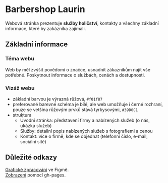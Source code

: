 # Barbershop Laurin
Webová stránka prezentuje **služby holičství**, kontakty a všechny základní informace, které by zakázníka zajímali.

## Základní informace
### Téma webu
Web by měl zvýšit povědomí o značce, usnadnit zákazníkům najít vše potřebné. Poskytnout informace o službách, cenách a dostupnosti.

### Vizáž webu 
* základní barvou je výrazná růžová, `#f01f87`
* preferované barevné schéma je bílé, ale web umožňuje i černé rozhraní, pouze se vetšina růžovým prvků stává tyrkysovými, `#39D0C1`
* struktura
  - Úvodní stránka: představení firmy a nabízených služeb (o nás, ukázka služeb)
  - Služby: detailní popis nabízených služeb s fotografiemi a cenou
  - Kontakt: více o firmě, kde se objednat (telefonní číslo, e-mail, sociální sítě)

## Důležité odkazy
[Grafické zpracování](https://www.figma.com/design/S6A4raMbptUk9pWv6uzfoH/Pra%C5%BE%C3%A1kov%C3%A1Nella?node-id=0-1&m=dev) ve Figmě.\
[Zobrazení](https://fictional-adventure-mr6pv1o.pages.github.io/](https://pslib-cz.github.io/2024-p2a-web-volnyprojekt-prazakovaa/)) pomocí gh-pages.
